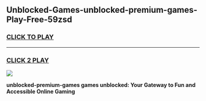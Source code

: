 
## Unblocked-Games-unblocked-premium-games-Play-Free-59zsd
<h3>
<a href="https://premium76.site?title=unblocked-premium-games&ref=10A">CLICK TO PLAY</a></h3>
<hr>

<h3>
<a href="https://premium76.site?title=unblocked-premium-games&ref=10A">CLICK 2 PLAY</a>
  
</h3>

<a href="https://premium76.site?title=unblocked-premium-games&ref=10A"><img src="https://clearcache.store/games.png"></a>


**unblocked-premium-games games unblocked: Your Gateway to Fun and Accessible Online Gaming**
